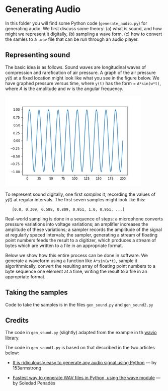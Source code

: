# Generating Audio

In this folder you will find some Python code (`generate_audio.py`) for generating audio. We first discuss some theory: (a) what is sound, and how might we represent it digitally, (b) sampling a wave form, (c) how to convert the samles to a `.wav` file that can be run through an audio player.


## Representing sound

The basic idea is as follows.  Sound waves are longitudinal waves of compression and rarefication of air pressure.  A graph of the air pressure *y(t)* at a fixed location might look like what you see in the figure below. We have graphed pressure versus time, where `y(t)` has the form = `A*sin(w*t)`, where *A* is the amplitude and *w* is the angular frequency.

![Image](image/sine.png)


To represent sound digitally, one first *samples* it, recording the values of *y(t)* at regular intervals.  The first seven samples might look like this:

```
   [0.0, 0.309, 0.588, 0.809, 0.951, 1.0, 0.951, ...]
```

Real-world sampling is done in a sequence of steps: a microphone converts pressure variations into voltage variations; an amplifier increases the amplitude of these variations; a sampler records the amplitude of the signal at regularly spaced intervals; the sampler, generating a stream of floating point numbers feeds the result to a digitizer, which produces a stream of bytes which are written to a file in an appropriate format.

Below we show how this entire process can be done in software.  We generate a waveform using a function like `A*sin(w*t)`, sample it algorithmically, convert the resulting array of floating point numbers to a byte sequence one element at a time, writing the result to a file in an appropriate format.

## Taking the samples

Code to take the samples is in the files `gen_sound.py` and `gen_sound2.py`

## Credits

The code in `gen_sound.py` (slightly) adapted from the example in th [wavio library](https://pypi.org/project/wavio/).

The code in `gen_sound1.py` is based on that described in the two articles below:

- [It is ridiculously easy to generate any audio signal using Python](https://thehackerdiary.wordpress.com/2017/06/09/it-is-ridiculously-easy-to-generate-any-audio-signal-using-python/) — by 153armstrong

- [Fastest way to generate WAV files in Python, using the wave module](https://soledadpenades.com/posts/2009/fastest-way-to-generate-wav-files-in-python-using-the-wave-module/) — by Soledad Penadés
